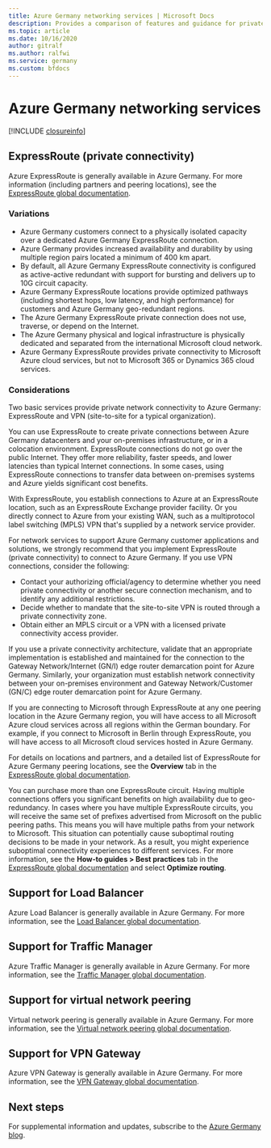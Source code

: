 ```yaml
---
title: Azure Germany networking services | Microsoft Docs
description: Provides a comparison of features and guidance for private connectivity to Azure Germany
ms.topic: article
ms.date: 10/16/2020
author: gitralf
ms.author: ralfwi 
ms.service: germany
ms.custom: bfdocs
---
```


# Azure Germany networking services

[!INCLUDE [closureinfo](../../includes/germany-closure-info.md)]

## ExpressRoute (private connectivity)
Azure ExpressRoute is generally available in Azure Germany. For more information (including partners and peering locations), see the [ExpressRoute global documentation](../expressroute/index.yml).

### Variations

* Azure Germany customers connect to a physically isolated capacity over a dedicated Azure Germany ExpressRoute connection.
* Azure Germany provides increased availability and durability by using multiple region pairs located a minimum of 400 km apart. 
* By default, all Azure Germany ExpressRoute connectivity is configured as active-active redundant with support for bursting and delivers up to 10G circuit capacity.
* Azure Germany ExpressRoute locations provide optimized pathways (including shortest hops, low latency, and high performance) for customers and Azure Germany geo-redundant regions.
* The Azure Germany ExpressRoute private connection does not use, traverse, or depend on the Internet.
* The Azure Germany physical and logical infrastructure is physically dedicated and separated from the international Microsoft cloud network.
* Azure Germany ExpressRoute provides private connectivity to Microsoft Azure cloud services, but not to Microsoft 365 or Dynamics 365 cloud services.

### Considerations
Two basic services provide private network connectivity to Azure Germany: ExpressRoute and VPN (site-to-site for a typical organization).

You can use ExpressRoute to create private connections between Azure Germany datacenters and your on-premises infrastructure, or in a colocation environment. ExpressRoute connections do not go over the public Internet. They offer more reliability, faster speeds, and lower latencies than typical Internet connections. In some cases, using ExpressRoute connections to transfer data between on-premises systems and Azure yields significant cost benefits.   

With ExpressRoute, you establish connections to Azure at an ExpressRoute location, such as an ExpressRoute Exchange provider facility. Or you directly connect to Azure from your existing WAN, such as a multiprotocol label switching (MPLS) VPN that's supplied by a network service provider.

For network services to support Azure Germany customer applications and solutions, we strongly recommend that you implement ExpressRoute (private connectivity) to connect to Azure Germany. If you use VPN connections, consider the following:

* Contact your authorizing official/agency to determine whether you need private connectivity or another secure connection mechanism, and to identify any additional restrictions.
* Decide whether to mandate that the site-to-site VPN is routed through a private connectivity zone.
* Obtain either an MPLS circuit or a VPN with a licensed private connectivity access provider.

If you use a private connectivity architecture, validate that an appropriate implementation is established and maintained for the connection to the Gateway Network/Internet (GN/I) edge router demarcation point for Azure Germany. Similarly, your organization must establish network connectivity between your on-premises environment and Gateway Network/Customer (GN/C) edge router demarcation point for Azure Germany.

If you are connecting to Microsoft through ExpressRoute at any one peering location in the Azure Germany region, you will have access to all Microsoft Azure cloud services across all regions within the German boundary. For example, if you connect to Microsoft in Berlin through ExpressRoute, you will have access to all Microsoft cloud services hosted in Azure Germany.

For details on locations and partners, and a detailed list of ExpressRoute for Azure Germany peering locations, see the **Overview** tab in the [ExpressRoute global documentation](../expressroute/index.yml).

You can purchase more than one ExpressRoute circuit. Having multiple connections offers you significant benefits on high availability due to geo-redundancy. In cases where you have multiple ExpressRoute circuits, you will receive the same set of prefixes advertised from Microsoft on the public peering paths. This means you will have multiple paths from your network to Microsoft. This situation can potentially cause suboptimal routing decisions to be made in your network. As a result, you might experience suboptimal connectivity experiences to different services. For more information, see the **How-to guides > Best practices** tab in the [ExpressRoute global documentation](../expressroute/index.yml) and select **Optimize routing**.

## Support for Load Balancer
Azure Load Balancer is generally available in Azure Germany. For more information, see the [Load Balancer global documentation](../load-balancer/load-balancer-overview.md). 

## Support for Traffic Manager
Azure Traffic Manager is generally available in Azure Germany. For more information, see the [Traffic Manager global documentation](../traffic-manager/traffic-manager-overview.md). 

## Support for virtual network peering 
Virtual network peering is generally available in Azure Germany. For more information, see the [Virtual network peering global documentation](../virtual-network/virtual-network-peering-overview.md). 

## Support for VPN Gateway 
Azure VPN Gateway is generally available in Azure Germany. For more information, see the [VPN Gateway global documentation](../vpn-gateway/vpn-gateway-about-vpngateways.md). 

## Next steps
For supplemental information and updates, subscribe to the 
[Azure Germany blog](https://blogs.msdn.microsoft.com/azuregermany/).
